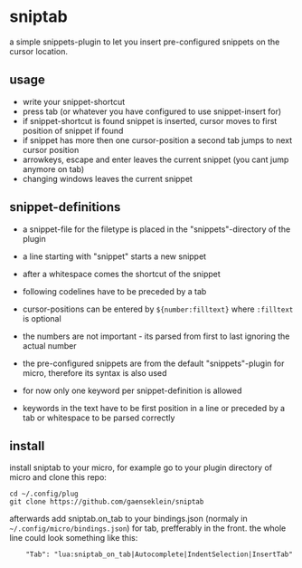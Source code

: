 # sniptab

a simple snippets-plugin to let you insert pre-configured snippets on the cursor location. 

## usage

- write your snippet-shortcut
- press tab (or whatever you have configured to use snippet-insert for)
- if snippet-shortcut is found snippet is inserted, cursor moves to first position of snippet if found
- if snippet has more then one cursor-position a second tab jumps to next cursor position
- arrowkeys, escape and enter leaves the current snippet (you cant jump anymore on tab)
- changing windows leaves the current snippet

## snippet-definitions
- a snippet-file for the filetype is placed in the "snippets"-directory of the plugin
- a line starting with "snippet" starts a new snippet
- after a whitespace comes the shortcut of the snippet
- following codelines have to be preceded by a tab
- cursor-positions can be entered by `${number:filltext}` where `:filltext` is optional
- the numbers are not important - its parsed from first to last ignoring the actual number

- the pre-configured snippets are from the default "snippets"-plugin for micro, therefore its syntax is also used
- for now only one keyword per snippet-definition is allowed
- keywords in the text have to be first position in a line or preceded by a tab or whitespace to be parsed correctly

## install 
install sniptab to your micro, for example go to your plugin directory of micro and clone this repo:
```
cd ~/.config/plug
git clone https://github.com/gaenseklein/sniptab
```

afterwards add sniptab.on_tab to your bindings.json (normaly in `~/.config/micro/bindings.json`) for tab, 
prefferably in the front.
the whole line could look something like this:
```
	"Tab": "lua:sniptab_on_tab|Autocomplete|IndentSelection|InsertTab"
```

